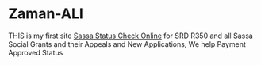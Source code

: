 # Zaman-ALI
THIS is my first site
[Sassa Status Check Online](https://sassastatusscheck.co.za/) for SRD R350 and all Sassa Social Grants and their Appeals and New Applications, We help Payment Approved Status

